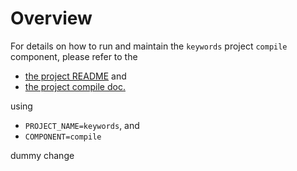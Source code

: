 # Overview

For details on how to run and maintain the `keywords` project `compile` component, please refer
to the
- [the project README](../README.md) and
- [the project compile doc.](../../docs/03_compile.md)

using

- `PROJECT_NAME=keywords`, and
- `COMPONENT=compile`

dummy change
